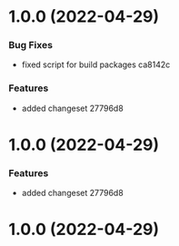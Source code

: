 # 1.0.0 (2022-04-29)


### Bug Fixes

* fixed script for build packages ca8142c


### Features

* added changeset 27796d8



# 1.0.0 (2022-04-29)


### Features

* added changeset 27796d8



# 1.0.0 (2022-04-29)
